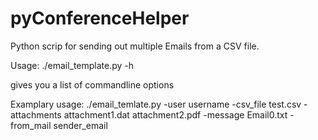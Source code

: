 pyConferenceHelper
==================

Python scrip for sending out multiple Emails from a CSV file. 

Usage:
./email_template.py -h

gives you a list of commandline options

Examplary usage:
./email_temlate.py -user username -csv_file test.csv -attachments attachment1.dat attachment2.pdf -message Email0.txt -from_mail sender_email

